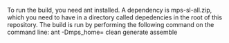 To run the build, you need ant installed.
A dependency is mps-sl-all.zip, which you need to have in a directory called depedencies in the root of this repository.
The build is run by performing the following command on the command line:
 ant -Dmps_home=<your MPS install directory> clean generate assemble
